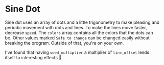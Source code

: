 # Sine Dot  

Sine dot uses an array of dots and a little trigonometry to make pleasing and periodic movement with dots and lines. To make the lines move faster, decrease `speed`. The `colors` array contains all the colors that the dots can be. Other values marked `Safe to change` can be changed easily without breaking the program. Outside of that, you're on your own.  

I've found that having `seed_multiplier` a multiplier of `line_offset` lends itself to interesting effects :ghost:
